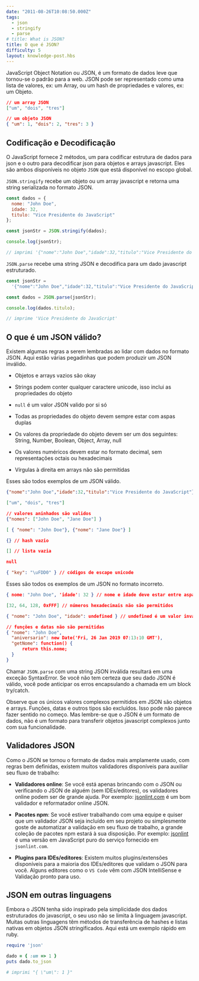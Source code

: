 ```yaml
---
date: "2011-08-26T10:08:50.000Z"
tags:
  - json
  - stringify
  - parse
# title: What is JSON?
title: O que é JSON?
difficulty: 5
layout: knowledge-post.hbs
---
```


JavaScript Object Notation ou JSON, é um formato de dados leve que tornou-se
o padrão para a web. JSON pode ser representado como uma lista de
valores, ex: um Array, ou um hash de propriedades e valores, ex: um
Objeto.

```json
// um array JSON
["um", "dois", "tres"]

// um objeto JSON
{ "um": 1, "dois": 2, "tres": 3 }
```

## Codificação e Decodificação

O JavaScript fornece 2 métodos, um para codificar estrutura de dados para json
e o outro para decodificar json para objetos e arrays javascript.
Eles são ambos disponíveis no objeto `JSON` que está disponível no escopo
global.

`JSON.stringify` recebe um objeto ou um array javascript e retorna uma string
serializada no formato JSON.

```js
const dados = {
  nome: "John Doe",
  idade: 32,
  titulo: "Vice Presidente do JavaScript"
};

const jsonStr = JSON.stringify(dados);

console.log(jsonStr);

// imprimi '{"nome":"John Doe","idade":32,"titulo":"Vice Presidente do JavaScript"}'
```

`JSON.parse` recebe uma string JSON e decodifica para um dado javascript
estruturado.

```js
const jsonStr =
  '{"nome":"John Doe","idade":32,"titulo":"Vice Presidente do JavaScript"}';

const dados = JSON.parse(jsonStr);

console.log(dados.titulo);

// imprime 'Vice Presidente do JavaScript'
```

## O que é um JSON válido?

Existem algumas regras a serem lembradas ao lidar com dados no formato JSON.
Aqui estão várias pegadinhas que podem produzir um JSON inválido.

- Objetos e arrays vazios são okay

- Strings podem conter qualquer caractere unicode, isso inclui as propriedades
  do objeto

- `null` é um valor JSON valido por si só

- Todas as propriedades do objeto devem sempre estar com aspas duplas

- Os valores da propriedade do objeto devem ser um dos seguintes: String, Number,
  Boolean, Object, Array, null
- Os valores numéricos devem estar no formato decimal, sem representações octais
  ou hexadecimais

- Vírgulas à direita em arrays não são permitidas

Esses são todos exemplos de um JSON válido.

```json
{"nome":"John Doe","idade":32,"titulo":"Vice Presidente do JavaScript"}

["um", "dois", "tres"]

// valores aninhados são validos
{"nomes": ["John Doe", "Jane Doe"] }

[ { "nome": "John Doe"}, {"nome": "Jane Doe"} ]

{} // hash vazio

[] // lista vazia

null

{ "key": "\uFDD0" } // códigos de escape unicode
```

Esses são todos os exemplos de um JSON no formato incorreto.

```json
{ nome: "John Doe", 'idade': 32 } // nome e idade deve estar entre aspas duplas

[32, 64, 128, 0xFFF] // números hexadecimais não são permitidos

{ "nome": "John Doe", "idade": undefined } // undefined é um valor inválido

// funções e datas não são permitidas
{ "nome": "John Doe",
  "aniversario": new Date('Fri, 26 Jan 2019 07:13:10 GMT'),
  "getNome": function() {
      return this.nome;
  }
}
```

Chamar `JSON.parse` com uma string JSON inválida resultará em uma exceção
SyntaxError. Se você não tem certeza que seu dado JSON é válido,
você pode anticipar os erros encapsulando a chamada em um block try/catch.

Observe que os únicos valores complexos permitidos em JSON são objetos e
arrays. Funções, datas e outros tipos são excluídos. Isso pode não
parece fazer sentido no começo. Mas lembre-se que o JSON é um formato de dados,
não é um formato para transferir objetos javascript complexos junto com
sua funcionalidade.

## Validadores JSON

Como o JSON se tornou o formato de dados mais amplamente usado, com regras bem definidas, existem muitos validadores disponíveis para auxiliar seu fluxo de trabalho:

- **Validadores online**: Se você está apenas brincando com o JSON ou verificando o JSON de alguém (sem IDEs/editores), os validadores online podem ser de grande ajuda. Por exemplo: [jsonlint.com](https://jsonlint.com) é um bom validador e reformatador online JSON.

* **Pacotes npm**: Se você estiver trabalhando com uma equipe e quiser que um validador JSON seja incluído em seu projeto ou simplesmente goste de automatizar a validação em seu fluxo de trabalho, a grande coleção de pacotes npm estará à sua disposição. Por exemplo: [jsonlint](https://www.npmjs.com/package/jsonlint) é uma versão em JavaScript puro do serviço fornecido em `jsonlint.com`.

- **Plugins para IDEs/editores**: Existem muitos plugins/extensões disponíveis para a maioria dos IDEs/editores que validam o JSON para você. Alguns editores como o `VS Code` vêm com JSON IntelliSense e Validação pronto para uso.

## JSON em outras linguagens

Embora o JSON tenha sido inspirado pela simplicidade dos dados estruturados do
javascript, o seu uso não se limita à linguagem javascript. Muitas
outras linguagens têm métodos de transferência de hashes e listas nativas
em objetos JSON stringificados. Aqui está um exemplo rápido em ruby.

```ruby
require 'json'

dado = { :um => 1 }
puts dado.to_json

# imprimi "{ \"um\": 1 }"
```
